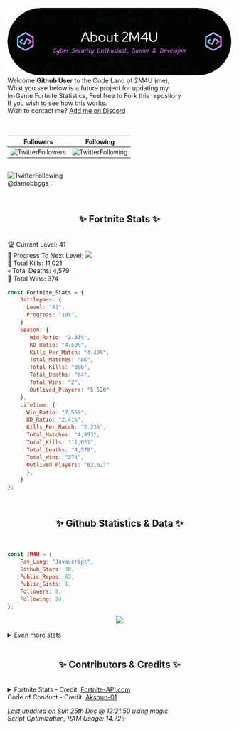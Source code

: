 
  ![Header](./src/github-banner.png)
  <br>
  Welcome **Github User** to the Code Land of 2M4U (me),<br>
  What you see below is a future project for updating my<br>
  In-Game Fortnite Statistics, Feel free to Fork this repository<br>
  If you wish to see how this works.
  <br>
  Wish to contact me? [Add me on Discord](https://tinyurl.com/addmeondiscord)
  <br><br>
  <br>
  
  | Followers  | Following |
  | ---------- |:---------:|
  | ![TwitterFollowers](https://img.shields.io/badge/Twitter%20Followers-85-blue)  | ![TwitterFollowing](https://img.shields.io/badge/Twitter%20Following-286-blue)  |


  <br>![TwitterFollowing](https://img.shields.io/badge/Latest%20Tweet--blue)<br>
  @damobbggs .
   
  <br><h2 align="center"> ✨ Fortnite Stats ✨</h2><br>
  🏆 Current Level: 41<br>
  🎉 Progress To Next Level: ![](https://geps.dev/progress/10)<br>
  🎯 Total Kills: 11,021<br>
  💀 Total Deaths: 4,579<br>
  👑 Total Wins: 374<br>

```js
const Fortnite_Stats = {
    Battlepass: {
      Level: "41",
      Progress: "10%",    
    }
    Season: { 
       Win_Ratio: "2.33%",
       KD_Ratio: "4.59%",
       Kills_Per_Match: "4.49%",
       Total_Matches: "86",
       Total_Kills: "386",
       Total_Deaths: "84",
       Total_Wins: "2",
       Outlived_Players: "5,520"
    },
    Lifetime: {
      Win_Ratio: "7.55%",
      KD_Ratio: "2.41%",
      Kills_Per_Match: "2.23%",
      Total_Matches: "4,953",
      Total_Kills: "11,021",
      Total_Deaths: "4,579",
      Total_Wins: "374",
      Outlived_Players: "82,627"
      },
    }
}; 
```


<br><h2 align="center"> ✨ Github Statistics & Data ✨</h2><br>

```js
const 2M4U = {
    Fav_Lang: "Javascript",
    Github_Stars: 38,
    Public_Repos: 63,
    Public_Gists: 1,
    Followers: 8,
    Following: 24,
}; 
```

<p align="center">
<img src="https://github-readme-streak-stats.herokuapp.com/?user=2M4U&theme=tokyonight">
</p>
<details>
  <summary>
      Even more stats
  </summary>
  <p align="center">
    <img src="https://github-profile-trophy.vercel.app/?username=2M4U&theme=dracula">
    <img src="https://github-readme-stats.vercel.app/api?username=2M4U&theme=tokyonight&count_private=true&show_icons=true&include_all_commits=true">
  </p>
</details>
<br><h2 align="center"> ✨ Contributors & Credits ✨</h2><br>
<details>
  <summary>
      Fortnite Stats - Credit: <a href="https://fortnite-api.com/?utm_source=github.com/2M4U/2M4U">Fortnite-API.com</a><br>
      Code of Conduct - Credit: <a href="https://github.com/Akshun-01">Akshun-01</a>
  </summary>
</details>

<!-- Last updated on Sun Dec 25 2022 12:21:50 GMT+0000 (Coordinated Universal Time) ;-;-->
<i>Last updated on  Sun 25th Dec @ 12:21:50 using magic<br>
Script Optimization; RAM Usage: 14.72</i>✨